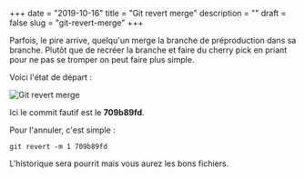 +++
date = "2019-10-16"
title = "Git revert merge"
description = ""
draft = false
slug = "git-revert-merge"
+++

Parfois, le pire arrive, quelqu'un merge la branche de préproduction dans sa branche. Plutôt que de recréer la branche
et faire du cherry pick en priant pour ne pas se tromper on peut faire plus simple.

Voici l'état de départ :

![Git revert merge](/images/23/git-log.png)

Ici le commit fautif est le **709b89fd**.

Pour l'annuler, c'est simple :

```
git revert -m 1 709b89fd
```

L'historique sera pourrit mais vous aurez les bons fichiers.